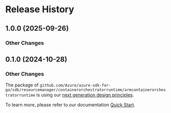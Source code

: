 # Release History

## 1.0.0 (2025-09-26)
### Other Changes


## 0.1.0 (2024-10-28)
### Other Changes

The package of `github.com/Azure/azure-sdk-for-go/sdk/resourcemanager/containerorchestratorruntime/armcontainerorchestratorruntime` is using our [next generation design principles](https://azure.github.io/azure-sdk/general_introduction.html).

To learn more, please refer to our documentation [Quick Start](https://aka.ms/azsdk/go/mgmt).